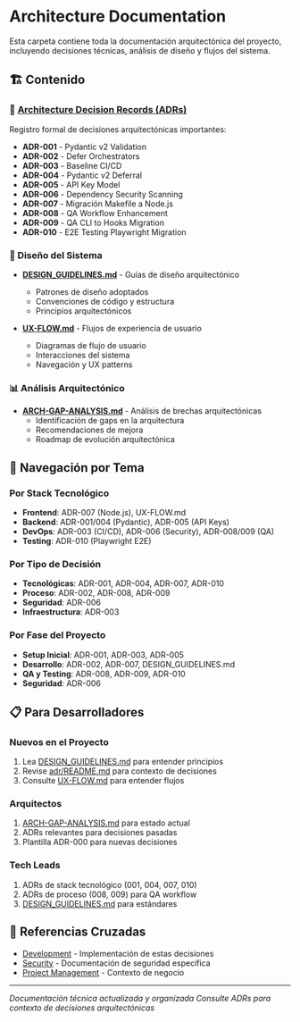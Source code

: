 # Architecture Documentation

Esta carpeta contiene toda la documentación arquitectónica del proyecto, incluyendo decisiones técnicas, análisis de diseño y flujos del sistema.

## 🏗️ Contenido

### 📖 [Architecture Decision Records (ADRs)](./adr/)
Registro formal de decisiones arquitectónicas importantes:
- **ADR-001** - Pydantic v2 Validation
- **ADR-002** - Defer Orchestrators
- **ADR-003** - Baseline CI/CD
- **ADR-004** - Pydantic v2 Deferral
- **ADR-005** - API Key Model
- **ADR-006** - Dependency Security Scanning
- **ADR-007** - Migración Makefile a Node.js
- **ADR-008** - QA Workflow Enhancement
- **ADR-009** - QA CLI to Hooks Migration
- **ADR-010** - E2E Testing Playwright Migration

### 🎨 Diseño del Sistema
- **[DESIGN_GUIDELINES.md](./DESIGN_GUIDELINES.md)** - Guías de diseño arquitectónico
  - Patrones de diseño adoptados
  - Convenciones de código y estructura
  - Principios arquitectónicos

- **[UX-FLOW.md](./UX-FLOW.md)** - Flujos de experiencia de usuario
  - Diagramas de flujo de usuario
  - Interacciones del sistema
  - Navegación y UX patterns

### 📊 Análisis Arquitectónico
- **[ARCH-GAP-ANALYSIS.md](./ARCH-GAP-ANALYSIS.md)** - Análisis de brechas arquitectónicas
  - Identificación de gaps en la arquitectura
  - Recomendaciones de mejora
  - Roadmap de evolución arquitectónica

## 🧭 Navegación por Tema

### Por Stack Tecnológico
- **Frontend**: ADR-007 (Node.js), UX-FLOW.md
- **Backend**: ADR-001/004 (Pydantic), ADR-005 (API Keys)
- **DevOps**: ADR-003 (CI/CD), ADR-006 (Security), ADR-008/009 (QA)
- **Testing**: ADR-010 (Playwright E2E)

### Por Tipo de Decisión
- **Tecnológicas**: ADR-001, ADR-004, ADR-007, ADR-010
- **Proceso**: ADR-002, ADR-008, ADR-009
- **Seguridad**: ADR-006
- **Infraestructura**: ADR-003

### Por Fase del Proyecto
- **Setup Inicial**: ADR-001, ADR-003, ADR-005
- **Desarrollo**: ADR-002, ADR-007, DESIGN_GUIDELINES.md
- **QA y Testing**: ADR-008, ADR-009, ADR-010
- **Seguridad**: ADR-006

## 📋 Para Desarrolladores

### Nuevos en el Proyecto
1. Lea [DESIGN_GUIDELINES.md](./DESIGN_GUIDELINES.md) para entender principios
2. Revise [adr/README.md](./adr/README.md) para contexto de decisiones
3. Consulte [UX-FLOW.md](./UX-FLOW.md) para entender flujos

### Arquitectos
1. [ARCH-GAP-ANALYSIS.md](./ARCH-GAP-ANALYSIS.md) para estado actual
2. ADRs relevantes para decisiones pasadas
3. Plantilla ADR-000 para nuevas decisiones

### Tech Leads
1. ADRs de stack tecnológico (001, 004, 007, 010)
2. ADRs de proceso (008, 009) para QA workflow
3. [DESIGN_GUIDELINES.md](./DESIGN_GUIDELINES.md) para estándares

## 🔗 Referencias Cruzadas
- [Development](../development/) - Implementación de estas decisiones
- [Security](../security/) - Documentación de seguridad específica
- [Project Management](../project-management/) - Contexto de negocio

---
*Documentación técnica actualizada y organizada*
*Consulte ADRs para contexto de decisiones arquitectónicas*